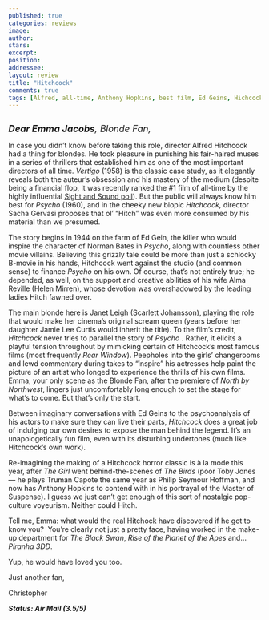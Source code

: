 ```yaml
---
published: true
categories: reviews
image:
author: 
stars: 
excerpt: 
position: 
addressee: 
layout: review
title: "Hitchcock"
comments: true
tags: [Alfred, all-time, Anthony Hopkins, best film, Ed Geins, Hichcock, Letters, Psycho, Scarlett Johansson, Sight and Sount, undefined, Vertigo]
---
```

<div><p><span class="full-image-block ssNonEditable"><span><a href="/letters/2012/12/18/hitchcock.html"><img src="http://static.squarespace.com/static/5005f6bcc4aa41161b33e89e/5329cf1fe4b07c068ebf74de/5329cf1fe4b07c068ebf776a/1355843975733/Hitchcock2.jpg" alt="" /></a></span></span></p>
<p><em><span style="font-size:130%;"><strong>Dear Emma Jacobs</strong>, Blonde Fan,</span></em></p>
<p>In case you didn&rsquo;t know before taking this role, director Alfred Hitchcock had a thing for blondes. He took pleasure in punishing his fair-haired muses in a series of thrillers that established him as one of the most important directors of all time. <em>Vertigo</em> (1958) is the classic case study, as it elegantly reveals both the auteur&rsquo;s obsession and his mastery of the medium (despite being a financial flop, it was recently ranked the #1 film of all-time by the highly influential <a href="http://www.bfi.org.uk/news/50-greatest-films-all-time">Sight and Sound poll</a>). But the public will always know him best for <em>Psycho</em> (1960), and in the cheeky new biopic <em>Hitchcock, </em>director Sacha Gervasi proposes that ol&rsquo; &ldquo;Hitch&rdquo; was even more consumed by his material than we presumed.</p>
<p>The story begins in 1944 on the farm of Ed Gein, the killer who would inspire the character of Norman Bates in <em>Psycho</em>, along with countless other movie villains. Believing this grizzly tale could be more than just a schlocky B-movie in his hands, Hitchcock went against the studio (and common sense) to finance <em>Psycho</em> on his own. Of course, that&rsquo;s not entirely true; he depended, as well, on the support and creative abilities of his wife Alma Reville (Helen Mirren), whose devotion was overshadowed by the leading ladies Hitch fawned over.</p>
<p>The main blonde here is Janet Leigh (Scarlett Johansson), playing the role that would make her cinema&rsquo;s original scream queen (years before her daughter Jamie Lee Curtis would inherit the title). To the film&rsquo;s credit, <em>Hitchcock</em> never tries to parallel the story of <em>Psycho</em> . Rather, it elicits a playful tension throughout by mimicking certain of Hitchcock&rsquo;s most famous films (most frequently <em>Rear Window</em>). Peepholes into the girls&rsquo; changerooms and lewd commentary during takes to &ldquo;inspire&rdquo; his actresses help paint the picture of an artist who longed to experience the thrills of his own films. Emma, your only scene as the Blonde Fan, after the premiere of <em>North by Northwest</em>, lingers just uncomfortably long enough to set the stage for what&rsquo;s to come. But that&rsquo;s only the start.</p>
<p>Between imaginary conversations with Ed Geins to the psychoanalysis of his actors to make sure they can live their parts, <em>Hitchcock</em> does a great job of indulging our own desires to expose the man behind the legend. It&rsquo;s an unapologetically fun film, even with its disturbing undertones (much like Hitchcock&rsquo;s own work).</p>
<p>Re-imagining the making of a Hitchcock horror classic is &agrave; la mode this year, after <em>The Girl</em> went behind-the-scenes of <em>The Birds </em>(poor Toby Jones&mdash; he plays Truman Capote the same year as Philip Seymour Hoffman, and now has Anthony Hopkins to contend with in his portrayal of the Master of Suspense). I guess we just can&rsquo;t get enough of this sort of nostalgic pop-culture voyeurism. Neither could Hitch.</p>
<p>Tell me, Emma: what would the real Hitchock have discovered if he got to know you? &nbsp;You&rsquo;re clearly not just a pretty face, having worked in the make-up department for <em>The Black Swan</em>, <em>Rise of the Planet of the Apes</em> and&hellip; <em>Piranha 3DD</em>.</p>
<p>Yup, he would have loved you too.</p>
<p>Just another fan,</p>
<p>Christopher</p>
<p><strong><em>Status: Air Mail (3.5/5)</em></strong></p></div>
